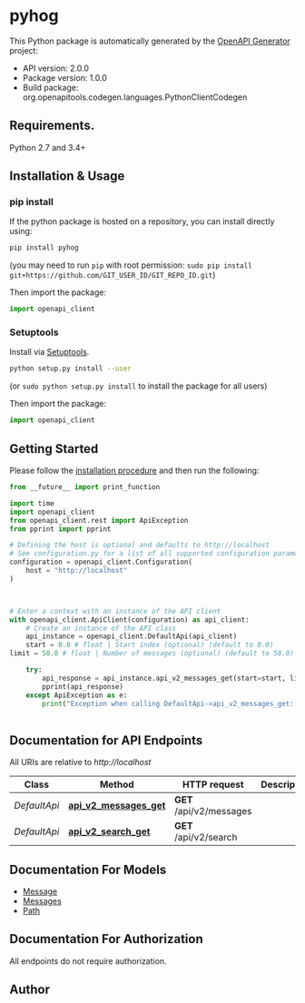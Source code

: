 # pyhog

This Python package is automatically generated by the [OpenAPI Generator](https://openapi-generator.tech) project:

- API version: 2.0.0
- Package version: 1.0.0
- Build package: org.openapitools.codegen.languages.PythonClientCodegen

## Requirements.

Python 2.7 and 3.4+

## Installation & Usage
### pip install

If the python package is hosted on a repository, you can install directly using:

```sh
pip install pyhog
```
(you may need to run `pip` with root permission: `sudo pip install git+https://github.com/GIT_USER_ID/GIT_REPO_ID.git`)

Then import the package:
```python
import openapi_client
```

### Setuptools

Install via [Setuptools](http://pypi.python.org/pypi/setuptools).

```sh
python setup.py install --user
```
(or `sudo python setup.py install` to install the package for all users)

Then import the package:
```python
import openapi_client
```

## Getting Started

Please follow the [installation procedure](#installation--usage) and then run the following:

```python
from __future__ import print_function

import time
import openapi_client
from openapi_client.rest import ApiException
from pprint import pprint

# Defining the host is optional and defaults to http://localhost
# See configuration.py for a list of all supported configuration parameters.
configuration = openapi_client.Configuration(
    host = "http://localhost"
)



# Enter a context with an instance of the API client
with openapi_client.ApiClient(configuration) as api_client:
    # Create an instance of the API class
    api_instance = openapi_client.DefaultApi(api_client)
    start = 0.0 # float | Start index (optional) (default to 0.0)
limit = 50.0 # float | Number of messages (optional) (default to 50.0)

    try:
        api_response = api_instance.api_v2_messages_get(start=start, limit=limit)
        pprint(api_response)
    except ApiException as e:
        print("Exception when calling DefaultApi->api_v2_messages_get: %s\n" % e)
    
```

## Documentation for API Endpoints

All URIs are relative to *http://localhost*

Class | Method | HTTP request | Description
------------ | ------------- | ------------- | -------------
*DefaultApi* | [**api_v2_messages_get**](docs/DefaultApi.md#api_v2_messages_get) | **GET** /api/v2/messages | 
*DefaultApi* | [**api_v2_search_get**](docs/DefaultApi.md#api_v2_search_get) | **GET** /api/v2/search | 


## Documentation For Models

 - [Message](docs/Message.md)
 - [Messages](docs/Messages.md)
 - [Path](docs/Path.md)


## Documentation For Authorization

 All endpoints do not require authorization.

## Author





